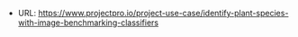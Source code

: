 - URL: https://www.projectpro.io/project-use-case/identify-plant-species-with-image-benchmarking-classifiers
